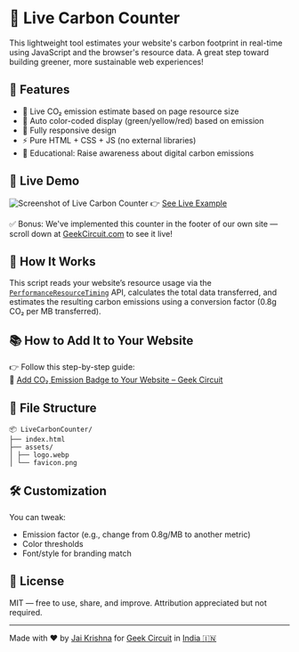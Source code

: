 # 🌱 Live Carbon Counter

This lightweight tool estimates your website's carbon footprint in real-time using JavaScript and the browser's resource data. A great step toward building greener, more sustainable web experiences!

## 🚀 Features

- 🔢 Live CO₂ emission estimate based on page resource size
- 🎨 Auto color-coded display (green/yellow/red) based on emission
- 📱 Fully responsive design
- ⚡ Pure HTML + CSS + JS (no external libraries)
- 🧠 Educational: Raise awareness about digital carbon emissions

## 🔗 Live Demo
![Screenshot of Live Carbon Counter](https://github.com/user-attachments/assets/f8dd92f9-7863-436f-a76c-a0748a0fd338)
👉 [See Live Example](https://example.geekcircuit.com/live-carbon-counter/)

✅ Bonus: We've implemented this counter in the footer of our own site —  
scroll down at [GeekCircuit.com](https://www.geekcircuit.com) to see it live!

## 📖 How It Works

This script reads your website’s resource usage via the [`PerformanceResourceTiming`](https://developer.mozilla.org/en-US/docs/Web/API/PerformanceResourceTiming) API, calculates the total data transferred, and estimates the resulting carbon emissions using a conversion factor (0.8g CO₂ per MB transferred).

## 📚 How to Add It to Your Website

👉 Follow this step-by-step guide:  
🔗 [Add CO₂ Emission Badge to Your Website – Geek Circuit](https://www.geekcircuit.com/add-co2-emission-badge-to-website/)

## 📁 File Structure

```
📦 LiveCarbonCounter/
├── index.html
├── assets/
│ ├── logo.webp
│ └── favicon.png
```

## 🛠️ Customization

You can tweak:
- Emission factor (e.g., change from 0.8g/MB to another metric)
- Color thresholds
- Font/style for branding match

## 📄 License

MIT — free to use, share, and improve. Attribution appreciated but not required.

--- 

Made with ❤️ by [Jai Krishna](https://jaikrishna.pp.ua) for [Geek Circuit](https://www.geekcircuit.com/)  in [India 🇮🇳](https://madewithloveinindia.org)

